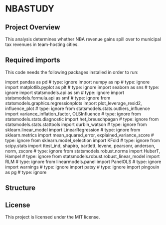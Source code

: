 # NBASTUDY

## Project Overview
This analysis determines whether NBA revenue gains spill over to municipal tax revenues in team-hosting cities.

## Required imports
This code needs the following packages installed in order to run:

import pandas as pd # type: ignore
import numpy as np # type: ignore
import matplotlib.pyplot as plt # type: ignore
import seaborn as sns # type: ignore
import statsmodels.api as sm # type: ignore
import statsmodels.formula.api as smf # type: ignore
from statsmodels.graphics.regressionplots import plot_leverage_resid2, influence_plot # type: ignore
from statsmodels.stats.outliers_influence import variance_inflation_factor, OLSInfluence # type: ignore
from statsmodels.stats.diagnostic import het_breuschpagan # type: ignore
from statsmodels.stats.stattools import durbin_watson # type: ignore
from sklearn.linear_model import LinearRegression # type: ignore
from sklearn.metrics import mean_squared_error, explained_variance_score # type: ignore
from sklearn.model_selection import KFold # type: ignore
from scipy.stats import ttest_ind, shapiro, bartlett, levene, pearsonr, anderson, norm, zscore # type: ignore
from statsmodels.robust.norms import HuberT, Hampel # type: ignore
from statsmodels.robust.robust_linear_model import RLM # type: ignore
from linearmodels.panel import PanelOLS # type: ignore
import warnings # type: ignore
import patsy # type: ignore
import pingouin as pg # type: ignore



## Structure



## License
This project is licensed under the MIT license.
